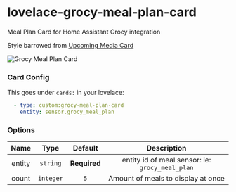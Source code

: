 # lovelace-grocy-meal-plan-card
 Meal Plan Card for Home Assistant Grocy integration
 
 Style barrowed from [Upcoming Media Card](https://github.com/custom-cards/upcoming-media-card)

<img src="https://github.com/firstof9/lovelace-grocy-meal-plan-card/raw/main/image.png" alt="Grocy Meal Plan Card">

### Card Config
This goes under `cards:` in your lovelace:
```yaml
  - type: custom:grocy-meal-plan-card
    entity: sensor.grocy_meal_plan
```

### Options
| Name | Type | Default | Description |
|:--:|:--:|:--:| :--: |
| entity | `string` | **Required** | entity id of meal sensor: ie: `grocy_meal_plan` |
| count | `integer` | `5` | Amount of meals to display at once |
